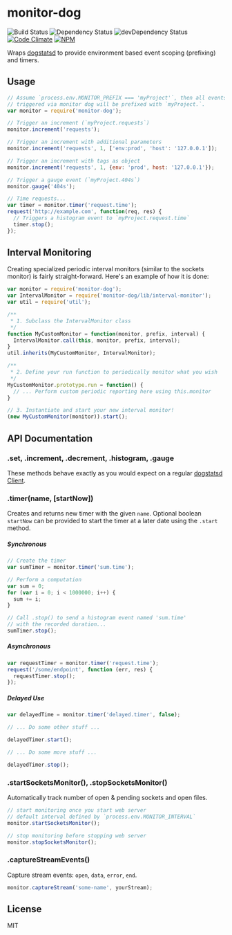 # monitor-dog

![Build Status](https://travis-ci.org/Runnable/monitor-dog.svg?branch=master)
![Dependency Status](https://david-dm.org/Runnable/monitor-dog.svg)
![devDependency Status](https://david-dm.org/Runnable/monitor-dog/dev-status.svg)
[![Code Climate](https://codeclimate.com/github/Runnable/monitor-dog/badges/gpa.svg)](https://codeclimate.com/github/Runnable/monitor-dog)
[![NPM](https://nodei.co/npm/monitor-dog.png?compact=true)](https://nodei.co/npm/monitor-dog)

Wraps [dogstatsd](https://www.npmjs.com/package/node-dogstatsd) to provide
environment based event scoping (prefixing) and timers.

## Usage

```js
// Assume `process.env.MONITOR_PREFIX === 'myProject'`, then all events
// triggered via monitor dog will be prefixed with `myProject.`.
var monitor = require('monitor-dog');

// Trigger an increment (`myProject.requests`)
monitor.increment('requests');

// Trigger an increment with additional parameters
monitor.increment('requests', 1, ['env:prod', 'host': '127.0.0.1']);

// Trigger an increment with tags as object
monitor.increment('requests', 1, {env: 'prod', host: '127.0.0.1'});

// Trigger a gauge event (`myProject.404s`)
monitor.gauge('404s');

// Time requests...
var timer = monitor.timer('request.time');
request('http://example.com', function(req, res) {
  // Triggers a histogram event to `myProject.request.time`
  timer.stop();
});
```

## Interval Monitoring
Creating specialized periodic interval monitors (similar to the sockets monitor)
is fairly straight-forward. Here's an example of how it is done:

```js
var monitor = require('monitor-dog');
var IntervalMonitor = require('monitor-dog/lib/interval-monitor');
var util = require('util');

/**
 * 1. Subclass the IntervalMonitor class
 */
function MyCustomMonitor = function(monitor, prefix, interval) {
  IntervalMonitor.call(this, monitor, prefix, interval);
}
util.inherits(MyCustomMonitor, IntervalMonitor);

/**
 * 2. Define your run function to periodically monitor what you wish
 */
MyCustomMonitor.prototype.run = function() {
  // ... Perform custom periodic reporting here using this.monitor
}

// 3. Instantiate and start your new interval monitor!
(new MyCustomMonitor(monitor)).start();
```

## API Documentation

### .set, .increment, .decrement, .histogram, .gauge

These methods behave exactly as you would expect on a regular
[dogstatsd Client](https://www.npmjs.com/package/node-dogstatsd).

### .timer(name, [startNow])

Creates and returns new timer with the given `name`. Optional boolean
`startNow` can be provided to start the timer at a later date using the
`.start` method.

##### Synchronous
```js
// Create the timer
var sumTimer = monitor.timer('sum.time');

// Perform a computation
var sum = 0;
for (var i = 0; i < 1000000; i++) {
  sum += i;
}

// Call .stop() to send a histogram event named 'sum.time'
// with the recorded duration...
sumTimer.stop();
```

##### Asynchronous
```js
var requestTimer = monitor.timer('request.time');
request('/some/endpoint', function (err, res) {
  requestTimer.stop();
});
```

##### Delayed Use
```js
var delayedTime = monitor.timer('delayed.timer', false);

// ... Do some other stuff ...

delayedTimer.start();

// ... Do some more stuff ...

delayedTimer.stop();
```

### .startSocketsMonitor(), .stopSocketsMonitor()

Automatically track number of open & pending sockets and open files.

```js
// start monitoring once you start web server
// default interval defined by `process.env.MONITOR_INTERVAL`
monitor.startSocketsMonitor();

// stop monitoring before stopping web server
monitor.stopSocketsMonitor();
```

### .captureStreamEvents()

Capture stream events: `open`, `data`, `error`, `end`.

```js
monitor.captureStream('some-name', yourStream);
```

## License

MIT
